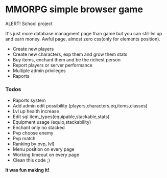 # MMORPG simple browser game

ALERT! School project

It's just more database managment page than game but you can still lvl up and earn money.
Awful page, almost zero css(only for elements position).

  - Create new players
  - Create new characters, exp them and grow them stats
  - Buy items, enchant them and be the richest person
  - Report players or server performance
  - Multiple admin privileges
  - Raports

### Todos

 - Raports system
 - Add admin edit possibility (players,characters,eq,items,classes)
 - Lvl up health increase
 - Edit sql item_types(equipable,stackable,stats)
 - Equipment usage (equip,stackability)
 - Enchant only no stacked
 - Pvp choose enemy
 - Pvp match
 - Ranking by pvp, lvl]
 - Menu position on every page
 - Working timeout on every page
 - Clean this code ;)

**It was fun making it!**
